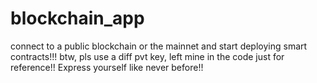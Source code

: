 # blockchain_app
connect to a public blockchain or the mainnet and start deploying smart contracts!!!
btw, pls use a diff pvt key, left mine in the code just for reference!!
Express yourself like never before!!
